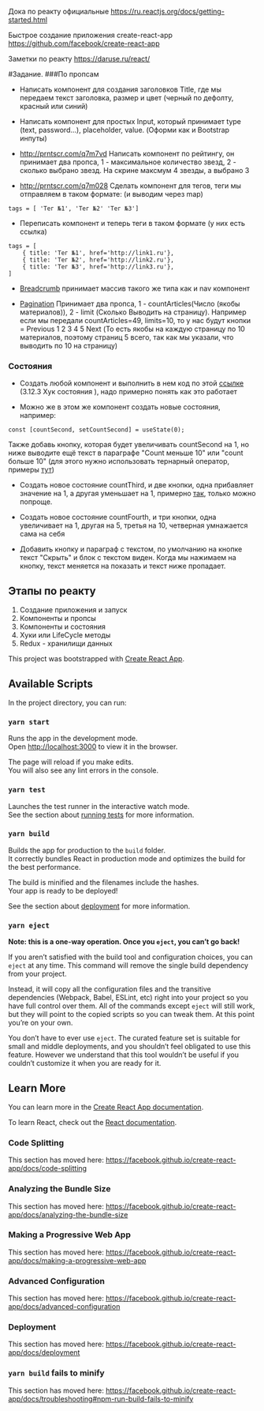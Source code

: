 Дока по реакту официальные
https://ru.reactjs.org/docs/getting-started.html

Быстрое создание приложения create-react-app
https://github.com/facebook/create-react-app

Заметки по реакту
https://daruse.ru/react/

#Задание.
###По пропсам
* Написать компонент для создания заголовков Title, где мы передаем 
текст заголовка, размер и цвет (черный по дефолту, красный или синий)

* Написать компонент для простых Input, который принимает type (text, password...),
placeholder, value. (Оформи как и Bootstrap инпуты)

* http://prntscr.com/q7m7vd Написать компонент по рейтингу, он принимает два пропса, 
1 - максимальное количество звезд, 2 - сколько выбрано звезд. На скрине максмум 4 звезды, 
а выбрано 3

* http://prntscr.com/q7m028 Сделать компонент для тегов, теги 
мы отправляем в таком формате: (и выводим через map)
```
tags = [ 'Тег №1', 'Тег №2' 'Тег №3']
``` 

* Переписать компонент и теперь теги в таком формате (у них есть ссылка)
```
tags = [
    { title: 'Тег №1', href='http://link1.ru'},
    { title: 'Тег №2', href='http://link2.ru'},
    { title: 'Тег №3', href='http://link3.ru'},
]
``` 

* [Breadcrumb](https://bootstrap-4.ru/docs/4.3.1/components/breadcrumb/) 
принимает массив такого же типа как и nav компонент

* [Pagination](https://bootstrap-4.ru/docs/4.3.1/components/pagination/) 
Принимает два пропса, 1 - countArticles(Число (якобы материалов)), 2 - limit 
(Сколько Выводить на страницу). 
Например если мы передали countArticles=49, limits=10, то у нас будут кнопки =
Previous 1 2 3 4 5 Next (То есть якобы на каждую страницу по 10 материалов, поэтому
страниц 5 всего, так как мы указали, что выводить по 10 на страницу)

### Состояния

* Создать любой компонент и выполнить в нем код по этой [ссылке](https://learn-reactjs.ru/core/hooks/state-hook) 
 (3.12.3 Хук состояния
), надо примерно понять как это работает

* Можно же в этом же компонент создать новые состояния, например:
```
const [countSecond, setCountSecond] = useState(0);
```
Также добавь кнопку, которая будет увеличивать countSecond на 1, 
но ниже выводите ещё текст в параграфе
"Count меньше 10" или "count больше 10" (для этого нужно использовать
 тернарный оператор, примеры [тут](https://ru.react.js.org/docs/conditional-rendering.html)) 

* Создать новое состояние countThird, и две кнопки, одна прибавляет значение на 1, а другая уменьшает на 1,
примерно [так](http://prntscr.com/q7mgu2), только можно попроще.

* Создать новое состояние countFourth, и три кнопки, одна увеличивает на 1,
другая на 5, третья на 10, четверная умнажается сама на себя

* Добавить кнопку и параграф с текстом, по умолчанию на кнопке текст "Скрыть" и блок с текстом виден.
Когда мы нажимаем на кнопку, текст меняется на показать и текст ниже пропадает.

Этапы по реакту
---

1. Создание приложения и запуск
2. Компоненты и пропсы
3. Компоненты и состояния
4. Хуки или LifeCycle методы
5. Redux - хранилищи данных

This project was bootstrapped with [Create React App](https://github.com/facebook/create-react-app).

## Available Scripts

In the project directory, you can run:

### `yarn start`

Runs the app in the development mode.<br />
Open [http://localhost:3000](http://localhost:3000) to view it in the browser.

The page will reload if you make edits.<br />
You will also see any lint errors in the console.

### `yarn test`

Launches the test runner in the interactive watch mode.<br />
See the section about [running tests](https://facebook.github.io/create-react-app/docs/running-tests) for more information.

### `yarn build`

Builds the app for production to the `build` folder.<br />
It correctly bundles React in production mode and optimizes the build for the best performance.

The build is minified and the filenames include the hashes.<br />
Your app is ready to be deployed!

See the section about [deployment](https://facebook.github.io/create-react-app/docs/deployment) for more information.

### `yarn eject`

**Note: this is a one-way operation. Once you `eject`, you can’t go back!**

If you aren’t satisfied with the build tool and configuration choices, you can `eject` at any time. This command will remove the single build dependency from your project.

Instead, it will copy all the configuration files and the transitive dependencies (Webpack, Babel, ESLint, etc) right into your project so you have full control over them. All of the commands except `eject` will still work, but they will point to the copied scripts so you can tweak them. At this point you’re on your own.

You don’t have to ever use `eject`. The curated feature set is suitable for small and middle deployments, and you shouldn’t feel obligated to use this feature. However we understand that this tool wouldn’t be useful if you couldn’t customize it when you are ready for it.

## Learn More

You can learn more in the [Create React App documentation](https://facebook.github.io/create-react-app/docs/getting-started).

To learn React, check out the [React documentation](https://reactjs.org/).

### Code Splitting

This section has moved here: https://facebook.github.io/create-react-app/docs/code-splitting

### Analyzing the Bundle Size

This section has moved here: https://facebook.github.io/create-react-app/docs/analyzing-the-bundle-size

### Making a Progressive Web App

This section has moved here: https://facebook.github.io/create-react-app/docs/making-a-progressive-web-app

### Advanced Configuration

This section has moved here: https://facebook.github.io/create-react-app/docs/advanced-configuration

### Deployment

This section has moved here: https://facebook.github.io/create-react-app/docs/deployment

### `yarn build` fails to minify

This section has moved here: https://facebook.github.io/create-react-app/docs/troubleshooting#npm-run-build-fails-to-minify
